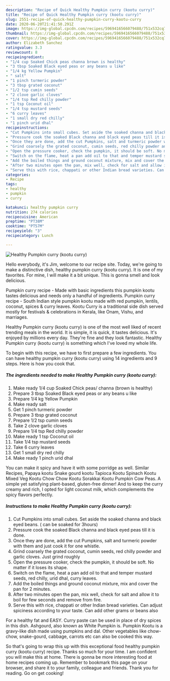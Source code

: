 ```yaml
---
description: "Recipe of Quick Healthy Pumpkin curry (kootu curry)"
title: "Recipe of Quick Healthy Pumpkin curry (kootu curry)"
slug: 2551-recipe-of-quick-healthy-pumpkin-curry-kootu-curry
date: 2020-06-20T21:41:50.291Z
image: https://img-global.cpcdn.com/recipes/5969416566079488/751x532cq70/healthy-pumpkin-curry-kootu-curry-recipe-main-photo.jpg
thumbnail: https://img-global.cpcdn.com/recipes/5969416566079488/751x532cq70/healthy-pumpkin-curry-kootu-curry-recipe-main-photo.jpg
cover: https://img-global.cpcdn.com/recipes/5969416566079488/751x532cq70/healthy-pumpkin-curry-kootu-curry-recipe-main-photo.jpg
author: Elizabeth Sanchez
ratingvalue: 3.3
reviewcount: 8
recipeingredient:
- "1/4 cup Soaked Chick peas channa brown is healthy"
- "3 tbsp Soaked Black eyed peas or any beans u like"
- "1/4 kg Yellow Pumpkin"
- " salt"
- "1 pinch turmeric powder"
- "3 tbsp grated coconut"
- "1/2 tsp cumin seeds"
- "2 clove garlic cloves"
- "1/4 tsp Red chilly powder"
- "1 tsp Coconut oil"
- "1/4 tsp mustard seeds"
- "6 curry leaves"
- "1 small dry red chilly"
- "1 pinch urid dhal"
recipeinstructions:
- "Cut Pumpkins into small cubes. Set aside the soaked channa and black eyed beans. ( can be soaked for 3hours)"
- "Pressure cook the soaked Black channa and black eyed peas till it is done."
- "Once they are done, add the cut Pumpkins, salt and turmeric powder with them and just cook it for one whistle."
- "Grind coarsely the grated coconut, cumin seeds, red chilly powder and garlic cloves. Just grind roughly"
- "Open the pressure cooker, check the pumpkin, it should be soft. No matter if it loses its shape."
- "Switch on the flame, heat a pan add oil to that and temper mustard seeds, red chilly, urid dhal, curry leaves."
- "Add the boiled things and ground coconut mixture, mix and cover the pan for 2 minutes."
- "After two minutes open the pan, mix well, check for salt and allow it to boil for few seconds and remove from fire."
- "Serve this with rice, chappati or other Indian bread varieties. Can adjust spiciness according to your taste. Can add other grams or beans also"
categories:
- Recipe
tags:
- healthy
- pumpkin
- curry

katakunci: healthy pumpkin curry 
nutrition: 274 calories
recipecuisine: American
preptime: "PT38M"
cooktime: "PT57M"
recipeyield: "3"
recipecategory: Lunch

---
```



![Healthy Pumpkin curry (kootu curry)](https://img-global.cpcdn.com/recipes/5969416566079488/751x532cq70/healthy-pumpkin-curry-kootu-curry-recipe-main-photo.jpg)

Hello everybody, it's Jim, welcome to our recipe site. Today, we're going to make a distinctive dish, healthy pumpkin curry (kootu curry). It is one of my favorites. For mine, I will make it a bit unique. This is gonna smell and look delicious.

Pumpkin curry recipe - Made with basic ingredients this pumpkin kootu tastes delicious and needs only a handful of ingredients. Pumpkin curry recipe - South Indian style pumpkin kootu made with red pumpkin, lentils, coconut, spices &amp; curry leaves. Kootu Curry is a traditional side dish served mostly for festivals &amp; celebrations in Kerala, like Onam, Vishu, and marriages.

Healthy Pumpkin curry (kootu curry) is one of the most well liked of recent trending meals in the world. It is simple, it is quick, it tastes delicious. It's enjoyed by millions every day. They're fine and they look fantastic. Healthy Pumpkin curry (kootu curry) is something which I've loved my whole life.


To begin with this recipe, we have to first prepare a few ingredients. You can have healthy pumpkin curry (kootu curry) using 14 ingredients and 9 steps. Here is how you cook that.

<!--inarticleads1-->

##### The ingredients needed to make Healthy Pumpkin curry (kootu curry):

1. Make ready 1/4 cup Soaked Chick peas/ channa (brown is healthy)
1. Prepare 3 tbsp Soaked Black eyed peas or any beans u like
1. Prepare 1/4 kg Yellow Pumpkin
1. Make ready  salt
1. Get 1 pinch turmeric powder
1. Prepare 3 tbsp grated coconut
1. Prepare 1/2 tsp cumin seeds
1. Take 2 clove garlic cloves
1. Prepare 1/4 tsp Red chilly powder
1. Make ready 1 tsp Coconut oil
1. Take 1/4 tsp mustard seeds
1. Take 6 curry leaves
1. Get 1 small dry red chilly
1. Make ready 1 pinch urid dhal


You can make it spicy and have it with some porridge as well. Similar Recipes, Papaya kootu Snake gourd kootu Tapioca Kootu Spinach Kootu Mixed Veg Kootu Chow Chow Kootu Sorakkai Kootu Pumpkin Cow Peas. A simple yet satisfying plant-based, gluten-free dinner! And to keep the curry creamy and rich, I opted for light coconut milk, which complements the spicy flavors perfectly. 

<!--inarticleads2-->

##### Instructions to make Healthy Pumpkin curry (kootu curry):

1. Cut Pumpkins into small cubes. Set aside the soaked channa and black eyed beans. ( can be soaked for 3hours)
1. Pressure cook the soaked Black channa and black eyed peas till it is done.
1. Once they are done, add the cut Pumpkins, salt and turmeric powder with them and just cook it for one whistle.
1. Grind coarsely the grated coconut, cumin seeds, red chilly powder and garlic cloves. Just grind roughly
1. Open the pressure cooker, check the pumpkin, it should be soft. No matter if it loses its shape.
1. Switch on the flame, heat a pan add oil to that and temper mustard seeds, red chilly, urid dhal, curry leaves.
1. Add the boiled things and ground coconut mixture, mix and cover the pan for 2 minutes.
1. After two minutes open the pan, mix well, check for salt and allow it to boil for few seconds and remove from fire.
1. Serve this with rice, chappati or other Indian bread varieties. Can adjust spiciness according to your taste. Can add other grams or beans also


For a healthy fat and EASY. Curry paste can be used in place of dry spices in this dish. Ashgourd, also known as White Pumpkin is. Pumpkin Kootu is a gravy-like dish made using pumpkins and dal. Other vegetables like chow-chow, snake-gourd, cabbage, carrots etc can also be cooked this way. 

So that's going to wrap this up with this exceptional food healthy pumpkin curry (kootu curry) recipe. Thanks so much for your time. I am confident you will make this at home. There is gonna be more interesting food at home recipes coming up. Remember to bookmark this page on your browser, and share it to your family, colleague and friends. Thank you for reading. Go on get cooking!
